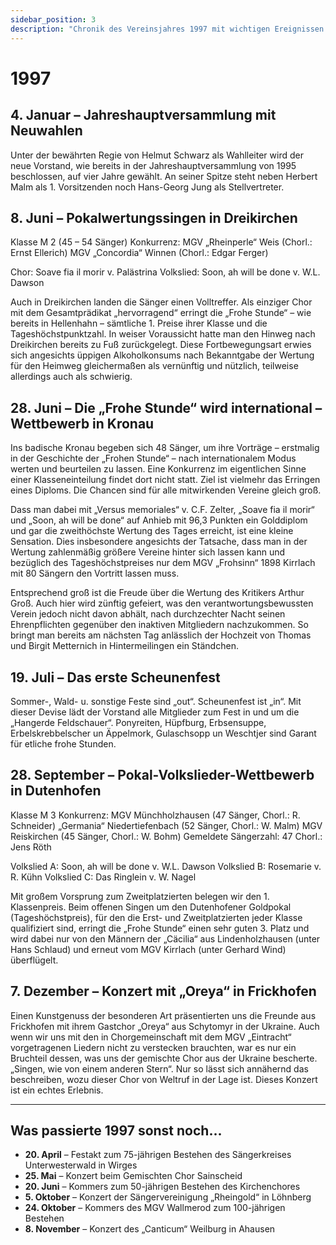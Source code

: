 ```yaml
---
sidebar_position: 3
description: "Chronik des Vereinsjahres 1997 mit wichtigen Ereignissen wie der Jahreshauptversammlung, erfolgreichen Wettstreiten (Pokalwertungssingen in Dreikirchen, Wettbewerb in Kronau, Volksliederwettbewerb in Dutenhofen) und dem ersten Scheunenfest."
---
```


# 1997

## 4. Januar – Jahreshauptversammlung mit Neuwahlen

Unter der bewährten Regie von Helmut Schwarz als Wahlleiter wird der neue Vorstand, wie bereits in der Jahreshauptversammlung von 1995 beschlossen, auf vier Jahre gewählt. An seiner Spitze steht neben Herbert Malm als 1. Vorsitzenden noch Hans-Georg Jung als Stellvertreter.

## 8. Juni – Pokalwertungssingen in Dreikirchen

Klasse M 2 (45 – 54 Sänger)
Konkurrenz: MGV „Rheinperle“ Weis (Chorl.: Ernst Ellerich)
MGV „Concordia“ Winnen (Chorl.: Edgar Ferger)

Chor: Soave fia il morir v. Palästrina
Volkslied: Soon, ah will be done v. W.L. Dawson

Auch in Dreikirchen landen die Sänger einen Volltreffer. Als einziger Chor mit dem Gesamtprädikat „hervorragend“ erringt die „Frohe Stunde“ – wie bereits in Hellenhahn – sämtliche 1. Preise ihrer Klasse und die Tageshöchstpunktzahl. In weiser Voraussicht hatte man den Hinweg nach Dreikirchen bereits zu Fuß zurückgelegt. Diese Fortbewegungsart erwies sich angesichts üppigen Alkoholkonsums nach Bekanntgabe der Wertung für den Heimweg gleichermaßen als vernünftig und nützlich, teilweise allerdings auch als schwierig.

## 28. Juni – Die „Frohe Stunde“ wird international – Wettbewerb in Kronau

Ins badische Kronau begeben sich 48 Sänger, um ihre Vorträge – erstmalig in der Geschichte der „Frohen Stunde“ – nach internationalem Modus werten und beurteilen zu lassen. Eine Konkurrenz im eigentlichen Sinne einer Klasseneinteilung findet dort nicht statt. Ziel ist vielmehr das Erringen eines Diploms. Die Chancen sind für alle mitwirkenden Vereine gleich groß.

Dass man dabei mit „Versus memoriales“ v. C.F. Zelter, „Soave fia il morir“ und „Soon, ah will be done“ auf Anhieb mit 96,3 Punkten ein Golddiplom und gar die zweithöchste Wertung des Tages erreicht, ist eine kleine Sensation. Dies insbesondere angesichts der Tatsache, dass man in der Wertung zahlenmäßig größere Vereine hinter sich lassen kann und bezüglich des Tageshöchstpreises nur dem MGV „Frohsinn“ 1898 Kirrlach mit 80 Sängern den Vortritt lassen muss.

Entsprechend groß ist die Freude über die Wertung des Kritikers Arthur Groß. Auch hier wird zünftig gefeiert, was den verantwortungsbewussten Verein jedoch nicht davon abhält, nach durchzechter Nacht seinen Ehrenpflichten gegenüber den inaktiven Mitgliedern nachzukommen. So bringt man bereits am nächsten Tag anlässlich der Hochzeit von Thomas und Birgit Metternich in Hintermeilingen ein Ständchen.

## 19. Juli – Das erste Scheunenfest

Sommer-, Wald- u. sonstige Feste sind „out“. Scheunenfest ist „in“. Mit dieser Devise lädt der Vorstand alle Mitglieder zum Fest in und um die „Hangerde Feldschauer“. Ponyreiten, Hüpfburg, Erbsensuppe, Erbelskrebbelscher un Äppelmork, Gulaschsopp un Weschtjer sind Garant für etliche frohe Stunden.

## 28. September – Pokal-Volkslieder-Wettbewerb in Dutenhofen

Klasse M 3
Konkurrenz: MGV Münchholzhausen (47 Sänger, Chorl.: R. Schneider)
„Germania“ Niedertiefenbach (52 Sänger, Chorl.: W. Malm)
MGV Reiskirchen (45 Sänger, Chorl.: W. Bohm)
Gemeldete Sängerzahl: 47
Chorl.: Jens Röth

Volkslied A: Soon, ah will be done v. W.L. Dawson
Volkslied B: Rosemarie v. R. Kühn
Volkslied C: Das Ringlein v. W. Nagel

Mit großem Vorsprung zum Zweitplatzierten belegen wir den 1. Klassenpreis. Beim offenen Singen um den Dutenhofener Goldpokal (Tageshöchstpreis), für den die Erst- und Zweitplatzierten jeder Klasse qualifiziert sind, erringt die „Frohe Stunde“ einen sehr guten 3. Platz und wird dabei nur von den Männern der „Cäcilia“ aus Lindenholzhausen (unter Hans Schlaud) und erneut vom MGV Kirrlach (unter Gerhard Wind) überflügelt.

## 7. Dezember – Konzert mit „Oreya“ in Frickhofen

Einen Kunstgenuss der besonderen Art präsentierten uns die Freunde aus Frickhofen mit ihrem Gastchor „Oreya“ aus Schytomyr in der Ukraine. Auch wenn wir uns mit den in Chorgemeinschaft mit dem MGV „Eintracht“ vorgetragenen Liedern nicht zu verstecken brauchten, war es nur ein Bruchteil dessen, was uns der gemischte Chor aus der Ukraine bescherte. „Singen, wie von einem anderen Stern“. Nur so lässt sich annähernd das beschreiben, wozu dieser Chor von Weltruf in der Lage ist. Dieses Konzert ist ein echtes Erlebnis.

---

## Was passierte 1997 sonst noch...

- **20. April** – Festakt zum 75-jährigen Bestehen des Sängerkreises Unterwesterwald in Wirges
- **25. Mai** – Konzert beim Gemischten Chor Sainscheid
- **20. Juni** – Kommers zum 50-jährigen Bestehen des Kirchenchores
- **5. Oktober** – Konzert der Sängervereinigung „Rheingold“ in Löhnberg
- **24. Oktober** – Kommers des MGV Wallmerod zum 100-jährigen Bestehen
- **8. November** – Konzert des „Canticum“ Weilburg in Ahausen
